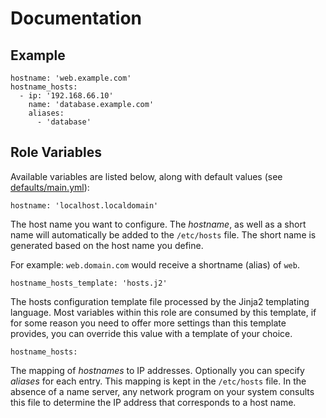 # Documentation

## Example

```
hostname: 'web.example.com'
hostname_hosts:
  - ip: '192.168.66.10'
    name: 'database.example.com'
    aliases:
      - 'database'
```

## Role Variables

Available variables are listed below, along with default values (see [defaults/main.yml](/defaults/main.yml)):

```
hostname: 'localhost.localdomain'
```

The host name you want to configure. The *hostname*, as well as a short name will automatically be added
to the `/etc/hosts` file. The short name is generated based on the host name you define.

For example: `web.domain.com` would receive a shortname (alias) of `web`.

```
hostname_hosts_template: 'hosts.j2'
```

The hosts configuration template file processed by the Jinja2 templating language. Most variables
within this role are consumed by this template, if for some reason you need to offer more settings than
this template provides, you can override this value with a template of your choice.

```
hostname_hosts:
```

The mapping of *hostnames* to IP addresses. Optionally you can specify *aliases* for each entry.
This mapping is kept in the `/etc/hosts` file. In the absence of a name server, any network program on
your system consults this file to determine the IP address that corresponds to a host name. 